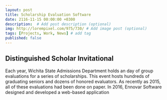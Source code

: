 ```yaml
---
layout: post
title: Scholarship Evaluation Software
date: 2116-11-15 00:00:00 +0300
description:  # Add post description (optional)
img: http://lorempixel.com/975/730/ # Add image post (optional)
tags: [Projects, Work, News] # add tag
published: false
---
```


## Distinguished Scholar Invitational
Each year, Wichita State Admissions Department holds an day of group evaluations for a series of scholarships. This event hosts hundreds of graduating seniors and dozens of honored evaluators. As recently as 2015, all of these evaluations had been done on paper. In 2016, Ennovar Software designed and developed a web-based application 
